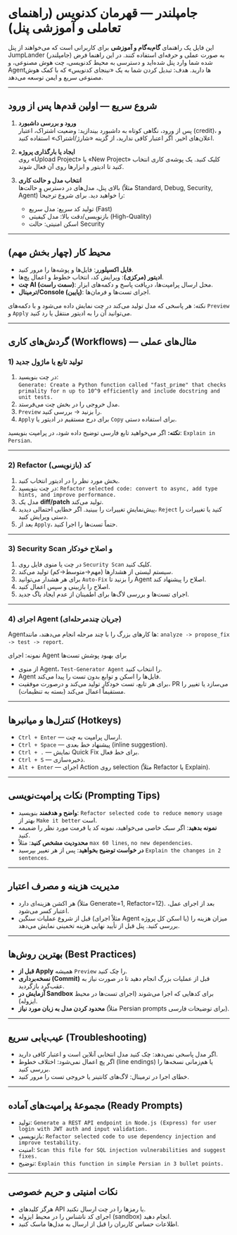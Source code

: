 
# جامپلندر — قهرمان کدنویس (راهنمای تعاملی و آموزشی پنل)

این فایل یک راهنمای **گام‌به‌گام و آموزشی** برای کاربرانی است که می‌خواهند از پنل JumpLander (جامپلندر) به صورت عملی و حرفه‌ای استفاده کنند. در این راهنما فرض شده شما وارد پنل شده‌اید و دسترسی به محیط کدنویسی، چت هوش مصنوعی، و Agentها دارید. هدف: تبدیل کردن شما به یک «نینجای کدنویس» که با کمک هوش مصنوعی سریع و ایمن توسعه می‌دهد.

---

## شروع سریع — اولین قدم‌ها پس از ورود

1. **ورود و بررسی داشبورد**  
   پس از ورود، نگاهی کوتاه به داشبورد بیندازید: وضعیت اشتراک، اعتبار (credit)، و اعلان‌های اخیر. اگر اعتبار کافی ندارید، از گزینه «شارژ/اشتراک» استفاده کنید.

2. **ایجاد یا بارگذاری پروژه**  
   روی «Upload Project» یا «New Project» کلیک کنید. یک پوشه‌ی کاری انتخاب کنید تا ادیتور و ابزارها روی آن فعال شوند.

3. **انتخاب مدل و حالت کاری**  
   بالای پنل، مدل‌های در دسترس و حالت‌ها (مثلاً Standard, Debug, Security, Agent) را خواهید دید. برای شروع ترجیحاً:
   - تولید کد سریع: مدل سریع (Fast)
   - بازنویسی/دقت بالا: مدل کیفیتی (High-Quality)
   - اسکن امنیتی: حالت Security

---

## محیط کار (چهار بخش مهم)

- **فایل اکسپلورر**: فایل‌ها و پوشه‌ها را مرور کنید.  
- **ادیتور (مرکزی)**: ویرایش کد، انتخاب خطوط و اعمال پچ‌ها.  
- **چت AI (سمت راست)**: محل ارسال پرامپت‌ها، دریافت پاسخ و دکمه‌های ابزار.  
- **ترمینال/Console (پایین)**: اجرای تست‌ها و فرمان‌ها.

نکته: هر پاسخی که مدل تولید می‌کند در چت نمایش داده می‌شود و با دکمه‌های `Preview` و `Apply` می‌توانید آن را به ادیتور منتقل یا رد کنید.

---

## گردش‌های کاری (Workflows) — مثال‌های عملی

### 1) تولید تابع یا ماژول جدید
1. در چت بنویسید:  
   `Generate: Create a Python function called "fast_prime" that checks primality for n up to 10^9 efficiently and include docstring and unit tests.`  
2. مدل خروجی را در بخش چت می‌فرستد.  
3. `Preview` را بزنید → بررسی کنید.  
4. `Apply` برای درج مستقیم در ادیتور یا `Copy` برای استفاده دستی.

**نکته:** اگر می‌خواهید تابع فارسی توضیح داده شود، در پرامپت بنویسید: `Explain in Persian`.

---

### 2) Refactor (بازنویسی) کد
1. بخش مورد نظر را در ادیتور انتخاب کنید.  
2. در چت بنویسید: `Refactor selected code: convert to async, add type hints, and improve performance.`  
3. مدل یک **diff/patch** تولید می‌کند.  
4. پیش‌نمایشِ تغییرات را ببینید. اگر خطایی احتمالی دیدید، `Reject` کنید یا تغییرات را دستی ویرایش کنید.  
5. بعد از `Apply`، حتماً تست‌ها را اجرا کنید.

---

### 3) Security Scan و اصلاح خودکار
1. در چت یا منوی فایل روی `Security Scan` کلیک کنید.  
2. سیستم لیستی از هشدارها (مهم→متوسط→کم) تولید می‌کند.  
3. برای هر هشدار می‌توانید `Auto-Fix` را بزنید تا Agent اصلاح را پیشنهاد کند.  
4. اصلاح را بازبینی و سپس اعمال کنید.  
5. اجرای تست‌ها و بررسی لاگ‌ها برای اطمینان از عدم ایجاد باگ جدید.

---

### 4) اجرای Agent (جریان چندمرحله‌ای)
Agentها کارهای بزرگ را با چند مرحله انجام می‌دهند، مانند: `analyze -> propose_fix -> test -> report`.

نمونه: اجرای Agent برای بهبود پوشش تست‌ها  
- از منوی Agent، `Test-Generator Agent` را انتخاب کنید.  
- Agent فایل‌ها را اسکن و توابع بدون تست را پیدا می‌کند.  
- برای هر تابع، تست خودکار تولید می‌کند و درصورت موفقیت، PR می‌سازد یا تغییر را مستقیماً اعمال می‌کند (بسته به تنظیمات).

---

## کنترل‌ها و میانبرها (Hotkeys)

- `Ctrl + Enter` — ارسال پرامپت به چت.  
- `Ctrl + Space` — پیشنهاد خط بعدی (inline suggestion).  
- `Ctrl + .` — نمایش Quick Fix برای خط فعال.  
- `Ctrl + S` — ذخیره‌سازی.  
- `Alt + Enter` — اجرای Action روی selection (مثلاً Refactor یا Explain).

---

## نکات پرامپت‌نویسی (Prompting Tips)

- **واضح و هدفمند** بنویسید: `Refactor selected code to reduce memory usage` بهتر از `Make it better` است.  
- **نمونه بدهید**: اگر سبک خاصی می‌خواهید، نمونه کد یا فرمت مورد نظر را ضمیمه کنید.  
- **محدودیت مشخص کنید**: مثلاً `max 60 lines`, `no new dependencies`.  
- **در خواست توضیح بخواهید**: پس از هر تغییر بپرسید `Explain the changes in 2 sentences`.

---

## مدیریت هزینه و مصرف اعتبار

- هر اکشن هزینه‌ای دارد (مثلاً Generate=1, Refactor=12). بعد از اجرای عمل، اعتبار کسر می‌شود.  
- قبل از شروع عملیات سنگین (مثلاً اجرای Agent یا اسکن کل پروژه) میزان هزینه را بررسی کنید. پنل قبل از تأیید نهایی هزینه تخمینی نمایش می‌دهد.

---

## بهترین روش‌ها (Best Practices)

- **قبل از Apply** همیشه `Preview` را چک کنید.  
- **نسخه‌برداری (Commit)** قبل از عملیات بزرگ انجام دهید تا در صورت نیاز به عقب‌گرد بازگردید.  
- **آزمایش در Sandbox** برای کدهایی که اجرا می‌شوند (اجرای تست‌ها در محیط ایزوله).  
- **محدود کردن مدل به زبان مورد نیاز** (مثلاً Persian prompts برای توضیحات فارسی).

---

## عیب‌یابی سریع (Troubleshooting)

- اگر مدل پاسخی نمی‌دهد: چک کنید مدل انتخابی آنلاین است و اعتبار کافی دارید.  
- اگر پچ اعمال نمی‌شود: اختلاف خطوط (line endings) یا هم‌زمانی نسخه‌ها را بررسی کنید.  
- خطای اجرا در ترمینال: لاگ‌های کانتینر یا خروجی تست را مرور کنید.

---

## مجموعهٔ پرامپت‌های آماده (Ready Prompts)

- تولید: `Generate a REST API endpoint in Node.js (Express) for user login with JWT auth and input validation.`  
- بازنویسی: `Refactor selected code to use dependency injection and improve testability.`  
- امنیت: `Scan this file for SQL injection vulnerabilities and suggest fixes.`  
- توضیح: `Explain this function in simple Persian in 3 bullet points.`

---

## نکات امنیتی و حریم خصوصی

- هرگز کلیدهای API یا رمزها را در چت ارسال نکنید.  
- اجرای کد ناشناس را در محیط ایزوله (sandbox) انجام دهید.  
- اطلاعات حساس کاربران را قبل از ارسال به مدل‌ها ماسک کنید.
